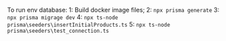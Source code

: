 To run env database:
  1: Build docker image files;
  2: ```npx prisma generate```
  3: ```npx prisma migrage dev```
  4: ```npx ts-node prisma\seeders\insertInitialProducts.ts```
  5: ```npx ts-node prisma\seeders\test_connection.ts```